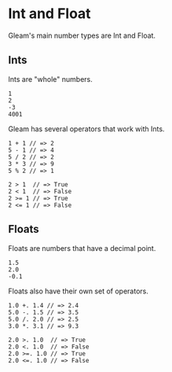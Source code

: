 # Int and Float

Gleam's main number types are Int and Float.


## Ints

Ints are "whole" numbers.

```rust,noplaypen
1
2
-3
4001
```

Gleam has several operators that work with Ints.

```rust,noplaypen
1 + 1 // => 2
5 - 1 // => 4
5 / 2 // => 2
3 * 3 // => 9
5 % 2 // => 1

2 > 1  // => True
2 < 1  // => False
2 >= 1 // => True
2 <= 1 // => False
```

## Floats

Floats are numbers that have a decimal point.

```rust,noplaypen
1.5
2.0
-0.1
```

Floats also have their own set of operators.

```rust,noplaypen
1.0 +. 1.4 // => 2.4
5.0 -. 1.5 // => 3.5
5.0 /. 2.0 // => 2.5
3.0 *. 3.1 // => 9.3

2.0 >. 1.0  // => True
2.0 <. 1.0  // => False
2.0 >=. 1.0 // => True
2.0 <=. 1.0 // => False
```
